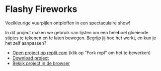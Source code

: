 # Flashy Fireworks

Veelkleurige vuurpijlen ontploffen in een spectaculaire show!

In dit project maken we gebruik van lijsten om een heleboel gloeiende stipjes te tekenen en te laten bewegen. Begrijp jij hoe het werkt, en kun je het zelf aanpassen?

- <a target="_blank" href="https://replit.com/@JanNiestadt/Creatief-Coderen-Flashy-Fireworks#script.js">Open project op replit.com</a> (klik op "Fork repl" om het te bewerken)
- <a href="flashy-fireworks-project.zip">Download project</a>
- <a href="work/">Bekijk project in de browser</a>
